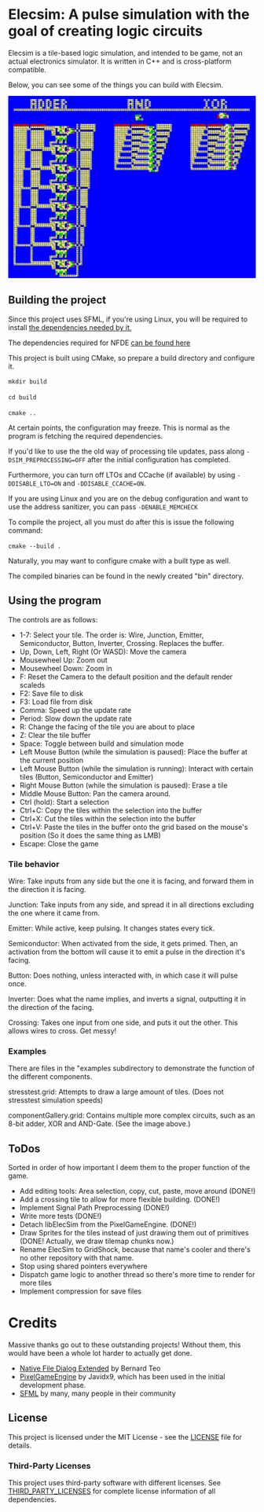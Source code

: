 # Elecsim: A pulse simulation with the goal of creating logic circuits

Elecsim is a tile-based logic simulation, and intended to be game, not an actual electronics simulator. It is written in C++ and is cross-platform compatible.

Below, you can see some of the things you can build with Elecsim.

![image 8-bit Adder, AND-Gate and XOR-Gate implemented in Elecsim](media/images/componentGallery.png)

## Building the project

Since this project uses SFML, if you're using Linux, you will be required to install [the dependencies needed by it.](https://www.sfml-dev.org/tutorials/3.0/getting-started/build-from-source/#installing-dependencies)

The dependencies required for NFDE [can be found here](https://github.com/btzy/nativefiledialog-extended?tab=readme-ov-file#linux)

This project is built using CMake, so prepare a build directory and configure it.

```
mkdir build

cd build

cmake ..
```

At certain points, the configuration may freeze. This is normal as the program is fetching the required dependencies. 

If you'd like to use the the old way of processing tile updates, pass along ```-DSIM_PREPROCESSING=OFF``` after the initial configuration has completed.

Furthermore, you can turn off LTOs and CCache (if available) by using ```-DDISABLE_LTO=ON``` and ```-DDISABLE_CCACHE=ON```.

If you are using Linux and you are on the debug configuration and want to use the address sanitizer, you can pass ```-DENABLE_MEMCHECK```

To compile the project, all you must do after this is issue the following command: 

```cmake --build .```

Naturally, you may want to configure cmake with a built type as well. 

The compiled binaries can be found in the newly created "bin" directory. 

## Using the program

The controls are as follows: 
  - 1-7: Select your tile. The order is: Wire, Junction, Emitter, Semiconductor, Button, Inverter, Crossing. Replaces the buffer.
  - Up, Down, Left, Right (Or WASD): Move the camera
  - Mousewheel Up: Zoom out
  - Mousewheel Down: Zoom in
  - F: Reset the Camera to the default position and the default render scaleds
  - F2: Save file to disk
  - F3: Load file from disk
  - Comma: Speed up the update rate
  - Period: Slow down the update rate
  - R: Change the facing of the tile you are about to place
  - Z: Clear the tile buffer
  - Space: Toggle between build and simulation mode
  - Left Mouse Button (while the simulation is paused): Place the buffer at the current position
  - Left Mouse Button (while the simulation is running): Interact with certain tiles (Button, Semiconductor and Emitter)
  - Right Mouse Button (while the simulation is paused): Erase a tile
  - Middle Mouse Button: Pan the camera around.
  - Ctrl (hold): Start a selection
  - Ctrl+C: Copy the tiles within the selection into the buffer
  - Ctrl+X: Cut the tiles within the selection into the buffer
  - Ctrl+V: Paste the tiles in the buffer onto the grid based on the mouse's position (So it does the same thing as LMB)
  - Escape: Close the game

### Tile behavior

Wire: Take inputs from any side but the one it is facing, and forward them in the direction it is facing.

Junction: Take inputs from any side, and spread it in all directions excluding the one where it came from.

Emitter: While active, keep pulsing. It changes states every tick.

Semiconductor: When activated from the side, it gets primed. Then, an activation from the bottom will cause it to emit a pulse in the direction it's facing.

Button: Does nothing, unless interacted with, in which case it will pulse once.

Inverter: Does what the name implies, and inverts a signal, outputting it in the direction of the facing.

Crossing: Takes one input from one side, and puts it out the other. This allows wires to cross. Get messy!

### Examples
There are files in the "examples subdirectory to demonstrate the function of the different components. 

stresstest.grid: Attempts to draw a large amount of tiles. (Does not stresstest simulation speeds)

componentGallery.grid: Contains multiple more complex circuits, such as an 8-bit adder, XOR and AND-Gate. (See the image above.)

## ToDos
Sorted in order of how important I deem them to the proper function of the game.
  - Add editing tools: Area selection, copy, cut, paste, move around (DONE!)
  - Add a crossing tile to allow for more flexible building. (DONE!)
  - Implement Signal Path Preprocessing (DONE!)
  - Write more tests (DONE!)
  - Detach libElecSim from the PixelGameEngine. (DONE!)
  - Draw Sprites for the tiles instead of just drawing them out of primitives (DONE! Actually, we draw tilemap chunks now.)
  - Rename ElecSim to GridShock, because that name's cooler and there's no other repository with that name.
  - Stop using shared pointers everywhere
  - Dispatch game logic to another thread so there's more time to render for more tiles
  - Implement compression for save files


# Credits

Massive thanks go out to these outstanding projects! Without them, this would have been a whole lot harder to actually get done.

  - [Native File Dialog Extended](https://github.com/btzy/nativefiledialog-extended) by Bernard Teo
  - [PixelGameEngine](https://github.com/OneLoneCoder/olcPixelGameEngine) by Javidx9, which has been used in the initial development phase.
  - [SFML](https://www.sfml-dev.org/) by many, many people in their community

## License

This project is licensed under the MIT License - see the [LICENSE](LICENSE) file for details.

### Third-Party Licenses

This project uses third-party software with different licenses. See [THIRD_PARTY_LICENSES](THIRD_PARTY_LICENSES) for complete license information of all dependencies.